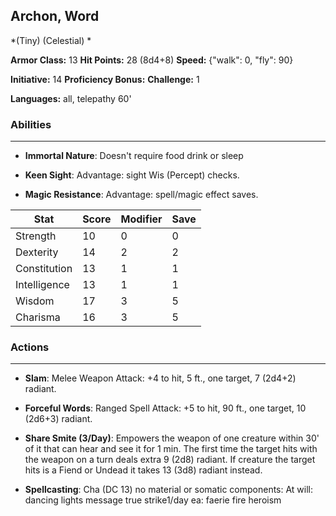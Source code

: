 ## Archon, Word
*(Tiny) (Celestial) *

**Armor Class:** 13
**Hit Points:** 28 (8d4+8)
**Speed:** {"walk": 0, "fly": 90}

**Initiative:** 14
**Proficiency Bonus:**
**Challenge:** 1

**Languages:** all, telepathy 60'

### Abilities
 --- 
- **Immortal Nature**: Doesn't require food drink or sleep

- **Keen Sight**: Advantage: sight Wis (Percept) checks.

- **Magic Resistance**: Advantage: spell/magic effect saves.



| Stat | Score | Modifier | Save |
| ---- | ---- | ---- | ---- |
| Strength | 10 | 0 | 0 |
| Dexterity | 14 | 2 | 2 |
| Constitution | 13 | 1 | 1 |
| Intelligence | 13 | 1 | 1 |
| Wisdom | 17 | 3 | 5 |
| Charisma | 16 | 3 | 5 |

### Actions
 --- 
- **Slam**: Melee Weapon Attack: +4 to hit, 5 ft., one target, 7 (2d4+2) radiant.

- **Forceful Words**: Ranged Spell Attack: +5 to hit, 90 ft., one target, 10 (2d6+3) radiant.

- **Share Smite (3/Day)**: Empowers the weapon of one creature within 30' of it that can hear and see it for 1 min. The first time the target hits with the weapon on a turn deals extra 9 (2d8) radiant. If creature the target hits is a Fiend or Undead it takes 13 (3d8) radiant instead.

- **Spellcasting**: Cha (DC 13) no material or somatic components: At will: dancing lights message true strike1/day ea: faerie fire heroism

